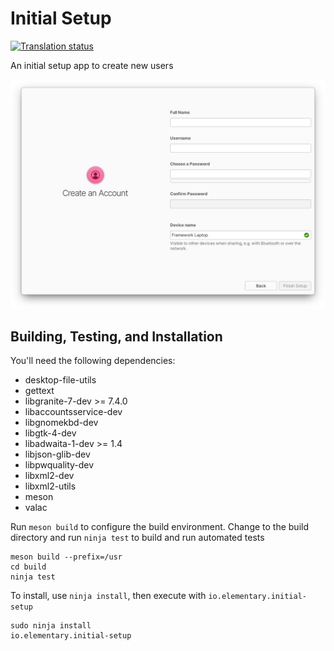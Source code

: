 # Initial Setup

[![Translation status](https://weblate.elementary.io/widgets/installer/-/initial-setup/svg-badge.svg)](https://l10n.elementary.io/projects/installer/initial-setup/?utm_source=widget)

An initial setup app to create new users

![Screenshot](data/screenshot-user.png?raw=true)

## Building, Testing, and Installation

You'll need the following dependencies:
* desktop-file-utils
* gettext
* libgranite-7-dev >= 7.4.0
* libaccountsservice-dev
* libgnomekbd-dev
* libgtk-4-dev
* libadwaita-1-dev >= 1.4
* libjson-glib-dev
* libpwquality-dev
* libxml2-dev
* libxml2-utils
* meson
* valac

Run `meson build` to configure the build environment. Change to the build directory and run `ninja test` to build and run automated tests

    meson build --prefix=/usr
    cd build
    ninja test

To install, use `ninja install`, then execute with `io.elementary.initial-setup`

    sudo ninja install
    io.elementary.initial-setup
